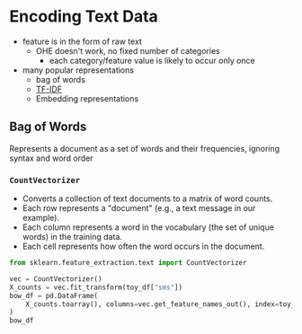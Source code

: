 # Encoding Text Data
- feature is in the form of raw text
	- OHE doesn't work, no fixed number of categories
		- each category/feature value is likely to occur only once
- many popular representations
	- bag of words
	- [TF-IDF](https://github.com/cheillie/CS3245)
	- Embedding representations
## Bag of Words
Represents a document as a set of words and their frequencies, ignoring syntax and word order
### `CountVectorizer`
- Converts a collection of text documents to a matrix of word counts.  
- Each row represents a "document" (e.g., a text message in our example). 
- Each column represents a word in the vocabulary (the set of unique words) in the training data. 
- Each cell represents how often the word occurs in the document.       
```python
from sklearn.feature_extraction.text import CountVectorizer

vec = CountVectorizer()
X_counts = vec.fit_transform(toy_df["sms"])
bow_df = pd.DataFrame(
    X_counts.toarray(), columns=vec.get_feature_names_out(), index=toy_df["sms"]
)
bow_df
```